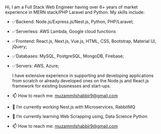 Hi, I am a Full Stack Web Engineer having over 6+ years of market experience in MERN stack/PHP Laravel and Python.
My skills include:

- ✅Backend: Node.js/Express.js/Nest.js, Python, PHP/Laravel;
- ✅Serverless: AWS Lambda, Google cloud functions
- ✅Frontend: React.js, Next.js, Vue.js, HTML, CSS, Bootstrap, Material UI, jQuery;
- ✅Databases: MySQL, PostgreSQL, MongoDB, Firebase;
- ✅Servers: AWS, Azure;

  I have extensive experience in supporting and developing applications from scratch or already developed ones on the Node.js and React.js framework for existing businesses and start-ups.
- 📫 How to reach me: muzammilshabbir9@gmail.com
- 🔭 I’m currently working Nest.js with Microservices, RabbitMQ
- 🌱 I’m currently learning Web Scrapping using, Data Science Python
- 📫 How to reach me: muzammilshabbir9@gmail.com
